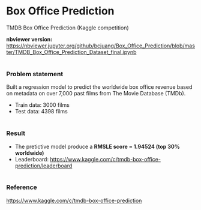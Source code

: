# Box Office Prediction
TMDB Box Office Prediction (Kaggle competition)

**nbviewer version:**
https://nbviewer.jupyter.org/github/bcjuang/Box_Office_Prediction/blob/master/TMDB_Box_Office_Prediction_Dataset_final.ipynb
<br><br>

### Problem statement
Built a regression model to predict the worldwide box office revenue based on metadata on over 7,000 past films from The Movie Database (TMDb). 

- Train data: 3000 films
- Test data: 4398 films
<br><br>

### Result
- The pretictive model produce a **RMSLE score = 1.94524 (top 30% worldwide)**
- Leaderboard: https://www.kaggle.com/c/tmdb-box-office-prediction/leaderboard
<br><br>

### Reference
https://www.kaggle.com/c/tmdb-box-office-prediction 
<br><br>
